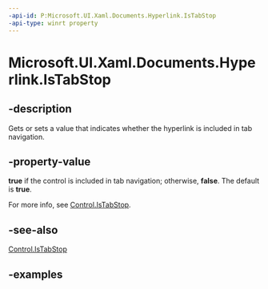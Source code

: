 ```yaml
---
-api-id: P:Microsoft.UI.Xaml.Documents.Hyperlink.IsTabStop
-api-type: winrt property
---
```


<!-- Property syntax.
public bool IsTabStop { get;  set; }
-->

# Microsoft.UI.Xaml.Documents.Hyperlink.IsTabStop

## -description

Gets or sets a value that indicates whether the hyperlink is included in tab navigation.

## -property-value

**true** if the control is included in tab navigation; otherwise, **false**. The default is **true**.

For more info, see [Control.IsTabStop](/uwp/api/windows.ui.xaml.controls.control.istabstop).

## -see-also

[Control.IsTabStop](/uwp/api/windows.ui.xaml.controls.control.istabstop)

## -examples

